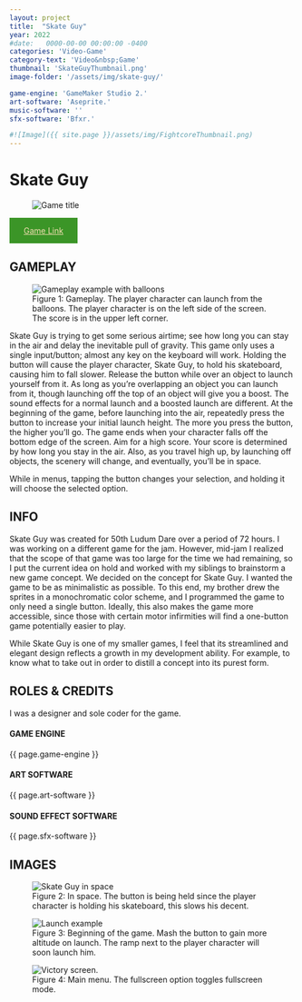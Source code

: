```yaml
---
layout: project
title:  "Skate Guy"
year: 2022
#date:   0000-00-00 00:00:00 -0400
categories: 'Video-Game'
category-text: 'Video&nbsp;Game'
thumbnail: 'SkateGuyThumbnail.png'
image-folder: '/assets/img/skate-guy/'

game-engine: 'GameMaker Studio 2.'
art-software: 'Aseprite.'
music-software: ''
sfx-software: 'Bfxr.'

#![Image]({{ site.page }}/assets/img/FightcoreThumbnail.png)
---
```


<h1>Skate Guy</h1>

<figure>
    <img src= '{{ page.image-folder }}SkateGuyThumbnail.png' alt='Game title'/>
    <figcaption></figcaption>
</figure>

<a href="https://pikachurian.itch.io/skate-guy" class="pika-button">
    Game Link
</a>

<h2>GAMEPLAY</h2>

<figure>
    <img src= '{{ page.image-folder }}SkateGuyFig1.PNG' alt='Gameplay example with balloons'/>
    <figcaption>Figure 1: Gameplay. The player character can launch from the balloons. The player character is on the left side of the screen. The score is in the upper left corner.</figcaption>
</figure>

<p>
    Skate Guy is trying to get some serious airtime; see how long you can stay in the air and delay the inevitable pull of gravity. This game only uses a single input/button; almost any key on the keyboard will work. Holding the button will cause the player character, Skate Guy, to hold his skateboard, causing him to fall slower. Release the button while over an object to launch yourself from it. As long as you’re overlapping an object you can launch from it, though launching off the top of an object will give you a boost. The sound effects for a normal launch and a boosted launch are different. At the beginning of the game, before launching into the air, repeatedly press the button to increase your initial launch height. The more you press the button, the higher you’ll go. The game ends when your character falls off the bottom edge of the screen. Aim for a high score. Your score is determined by how long you stay in the air. Also, as you travel high up, by launching off objects, the scenery will change, and eventually, you’ll be in space.
</p>

<p>
    While in menus, tapping the button changes your selection, and holding it will choose the selected option.
</p>

<h2>INFO</h2>

<p>
    Skate Guy was created for 50th Ludum Dare over a period of 72 hours. I was working on a different game for the jam. However, mid-jam I realized that the scope of that game was too large for the time we had remaining, so I put the current idea on hold and worked with my siblings to brainstorm a new game concept. We decided on the concept for Skate Guy. I wanted the game to be as minimalistic as possible. To this end, my brother drew the sprites in a monochromatic color scheme, and I programmed the game to only need a single button. Ideally, this also makes the game more accessible, since those with certain motor infirmities will find a one-button game potentially easier to play.
</p>

<p>
    While Skate Guy is one of my smaller games, I feel that its streamlined and elegant design reflects a growth in my development ability. For example, to know what to take out in order to distill a concept into its purest form.
</p>

<h2>ROLES & CREDITS</h2>

<p>
    I was a designer and sole coder for the game.
</p>

<h4>GAME ENGINE</h4>
<p>{{ page.game-engine }}</p>

<h4>ART SOFTWARE</h4>
<p>{{ page.art-software }}</p>

<h4>SOUND EFFECT SOFTWARE</h4>
<p>{{ page.sfx-software }}</p>

<h2>IMAGES</h2>

<figure>
    <img src= '{{ page.image-folder }}SkateGuyFig2.png' alt='Skate Guy in space'/>
    <figcaption>Figure 2: In space. The button is being held since the player character is holding his skateboard, this slows his decent.</figcaption>
</figure>

<figure>
    <img src= '{{ page.image-folder }}SkateGuyFig3.PNG' alt='Launch example'/>
    <figcaption>Figure 3: Beginning of the game. Mash the button to gain more altitude on launch. The ramp next to the player character will soon launch him.</figcaption>
</figure>

<figure>
    <img src= '{{ page.image-folder }}SkateGuyFig4.PNG' alt='Victory screen.'/>
    <figcaption>Figure 4: Main menu. The fullscreen option toggles fullscreen mode.</figcaption>
</figure>






<style type="text/css">
    a.toolbar {
      color: wheat;
      background-color: #f44336;
      padding: 14px 25px;
      display: inline-block;
    }
    a.pika-button {
        color: wheat;
        background-color:rgb(59, 149, 39);
        padding: 14px 25px;
        display: inline-block; 
    }
</style>